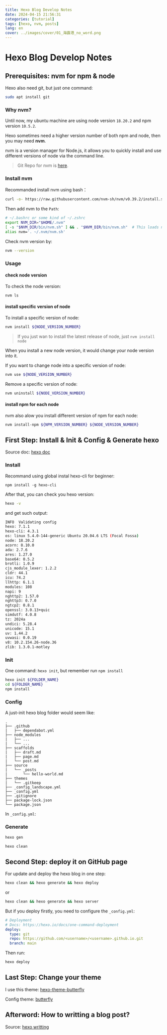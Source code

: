 ```yaml
---
title: Hexo Blog Develop Notes
date: 2024-04-15 21:56:31
categories: [tutorial]
tags: [hexo, nvm, posts]
lang: en
cover: ../images/cover/01_海露港_no_word.png
---
```

# Hexo Blog Develop Notes



## Prerequisites: nvm for npm & node

Hexo also need git, but just one command:

```bash
sudo apt install git
```



### Why nvm?

Until now, my ubuntu machine are using node version `18.20.2` and npm version `10.5.2`.

Hexo sometimes need a higher version number of both npm and node, then you may need **nvm**.

nvm is a version manager for Node.js, it allows you to quickly install and use different versions of node via the command line.

> Git Repo for nvm is [here](https://github.com/nvm-sh/nvm?tab=readme-ov-file#usage).



### Install nvm

Recommanded install nvm using bash：

```BASH
curl -o- https://raw.githubusercontent.com/nvm-sh/nvm/v0.39.2/install.sh | bash
```

Then add nvm to the `Path`:

```bash
# ~/.bashrc or some kind of ~/.zshrc
export NVM_DIR="$HOME/.nvm"
[ -s "$NVM_DIR/bin/nvm.sh" ] && . "$NVM_DIR/bin/nvm.sh"  # This loads nvm
alias nvm='. ~/.nvm/nvm.sh'
```

 Check nvm version by:

```bash
nvm --version
```



### Usage

#### check node version

To check the node version:

```bash
nvm ls
```

#### install specific version of node

To install a specific version of node:

```bash
nvm install ${NODE_VERSION_NUMBER}
```

> If you just wan to install the latest release of node, just `nvm install node`

When you install a new node version, it would change your node version into it.

If you want to change node into a specific version of node: 

```bash
nvm use ${NODE_VERSION_NUMBER}
```

Remove a specific version of node:

```bash
nvm uninstall ${NODE_VERSION_NUMBER}
```

#### install npm for each node

nvm also alow you install different version of npm for each node:

```bash
nvm install-npm ${NPM_VERSION_NUMBER} ${NODE_VERSION_NUMBER}
```





## First Step: Install & Init & Config & Generate hexo

Source doc: [hexo doc](https://hexo.io/docs/)



### Install

Recommand using global instal hexo-cli for beginner:

```
npm install -g hexo-cli
```

After that, you can check you hexo version:

```bash
hexo -v
```

and get such output:

```bash
INFO  Validating config
hexo: 7.1.1
hexo-cli: 4.3.1
os: linux 5.4.0-144-generic Ubuntu 20.04.6 LTS (Focal Fossa)
node: 18.20.2
acorn: 8.10.0
ada: 2.7.6
ares: 1.27.0
base64: 0.5.2
brotli: 1.0.9
cjs_module_lexer: 1.2.2
cldr: 44.1
icu: 74.2
llhttp: 6.1.1
modules: 108
napi: 9
nghttp2: 1.57.0
nghttp3: 0.7.0
ngtcp2: 0.8.1
openssl: 3.0.13+quic
simdutf: 4.0.8
tz: 2024a
undici: 5.28.4
unicode: 15.1
uv: 1.44.2
uvwasi: 0.0.19
v8: 10.2.154.26-node.36
zlib: 1.3.0.1-motley
```



### Init

One command: `hexo init`, but remember run `npm install`

```bash
hexo init ${FOLDER_NAME}
cd ${FOLDER_NAME}
npm install
```



### Config

A just-init hexo blog folder would seem like:

```
.
├── .github
|   ├── dependabot.yml
├── node_modules
|   ├── ...
|   └── ...
├── scaffolds
|   ├── draft.md
|   ├── page.md
|   └── post.md
├── source
|   └── _posts
|       └── hello-world.md
├── themes
|   └── .gitkeep
├── _config_landscape.yml
├── _config.yml
├── .gitignore
├── package-lock.json
└── package.json
```

In `_config.yml`:



 

### Generate

```bash
hexo gen
```



```bash
hexo clean
```



## Second Step: deploy it on GitHub page

For update and deploy the hexo blog in one step:

```bash
hexo clean && hexo generate && hexo deploy
```

or 

```bash
hexo clean && hexo generate && hexo server
```

But if you deploy firstly, you need to configure the `_config.yml`:

```yml
# Deployment
# Docs: https://hexo.io/docs/one-command-deployment
deploy:
  type: git
  repo: https://github.com/<username>/<username>.github.io.git
  branch: main
```

Then run:

```bash
hexo deploy
```



## Last Step: Change your theme

I use this theme: [hexo-theme-butterfly](https://butterfly.js.org/)

Config theme: [butterfly](https://butterfly.js.org/posts/21cfbf15/)





## Afterword: How to writting a blog post?

Source: [hexo writting](https://hexo.io/docs/writing)

